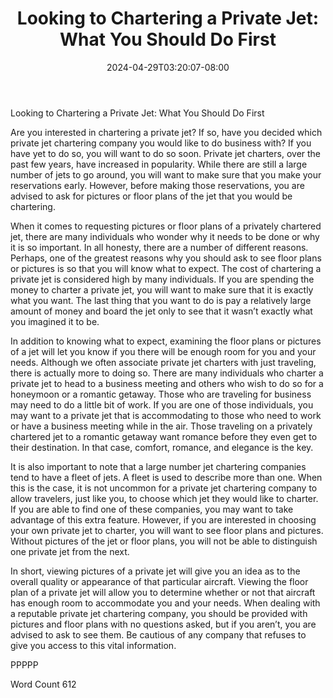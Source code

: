 ﻿---
title: "Looking to Chartering a Private Jet:  What You Should Do First"
date: 2024-04-29T03:20:07-08:00
description: "Private Jet Charters TXT Tips for Web Success"
featured_image: "/images/Private Jet Charters TXT.jpg"
tags: ["Private Jet Charters TXT"]
---

Looking to Chartering a Private Jet:  What You Should Do First

Are you interested in chartering a private jet?  If so, have you decided which private jet chartering company you would like to do business with?  If you have yet to do so, you will want to do so soon.  Private jet charters, over the past few years, have increased in popularity. While there are still a large number of jets to go around, you will want to make sure that you make your reservations early.  However, before making those reservations, you are advised to ask for pictures or floor plans of the jet that you would be chartering.  

When it comes to requesting pictures or floor plans of a privately chartered jet, there are many individuals who wonder why it needs to be done or why it is so important.  In all honesty, there are a number of different reasons.  Perhaps, one of the greatest reasons why you should ask to see floor plans or pictures is so that you will know what to expect.  The cost of chartering a private jet is considered high by many individuals.  If you are spending the money to charter a private jet, you will want to make sure that it is exactly what you want.  The last thing that you want to do is pay a relatively large amount of money and board the jet only to see that it wasn’t exactly what you imagined it to be.

In addition to knowing what to expect, examining the floor plans or pictures of a jet will let you know if you there will be enough room for you and your needs.  Although we often associate private jet charters with just traveling, there is actually more to doing so. There are many individuals who charter a private jet to head to a business meeting and others who wish to do so for a honeymoon or a romantic getaway.  Those who are traveling for business may need to do a little bit of work.  If you are one of those individuals, you may want to a private jet that is accommodating to those who need to work or have a business meeting while in the air.  Those traveling on a privately chartered jet to a romantic getaway want romance before they even get to their destination.  In that case, comfort, romance, and elegance is the key.

It is also important to note that a large number jet chartering companies tend to have a fleet of jets. A fleet is used to describe more than one.  When this is the case, it is not uncommon for a private jet chartering company to allow travelers, just like you, to choose which jet they would like to charter.  If you are able to find one of these companies, you may want to take advantage of this extra feature.  However, if you are interested in choosing your own private jet to charter, you will want to see floor plans and pictures. Without pictures of the jet or floor plans, you will not be able to distinguish one private jet from the next.

In short, viewing pictures of a private jet will give you an idea as to the overall quality or appearance of that particular aircraft.  Viewing the floor plan of a private jet will allow you to determine whether or not that aircraft has enough room to accommodate you and your needs.  When dealing with a reputable private jet chartering company, you should be provided with pictures and floor plans with no questions asked, but if you aren’t, you are advised to ask to see them. Be cautious of any company that refuses to give you access to this vital information.

PPPPP

Word Count 612


